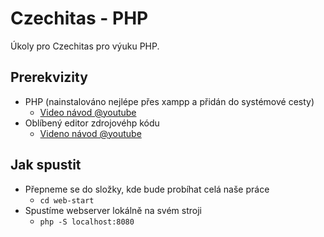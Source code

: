 # Czechitas - PHP

Úkoly pro Czechitas pro výuku PHP.

## Prerekvizity
* PHP (nainstalováno nejlépe přes xampp a přidán do systémové cesty)
  * [Video návod @youtube](https://www.youtube.com/watch?v=32NNrg3VxNc)
* Oblíbený editor zdrojovéhp kódu
  * [Videno návod @youtube](https://www.youtube.com/watch?v=qXJk5kt4oAY)

## Jak spustit
* Přepneme se do složky, kde bude probíhat celá naše práce
  * `cd web-start`
* Spustíme webserver lokálně na svém stroji
  * `php -S localhost:8080`
